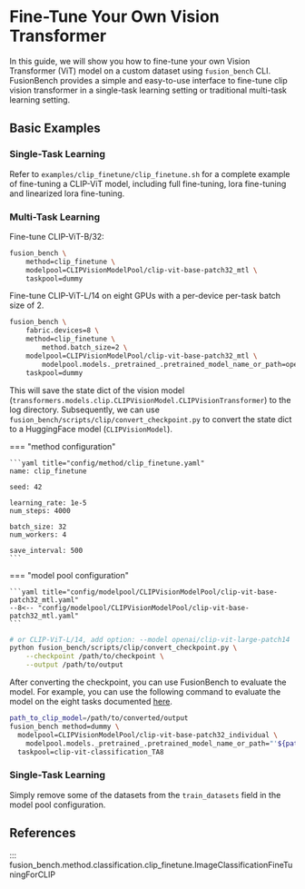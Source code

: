 # Fine-Tune Your Own Vision Transformer

In this guide, we will show you how to fine-tune your own Vision Transformer (ViT) model on a custom dataset using `fusion_bench` CLI. 
FusionBench provides a simple and easy-to-use interface to fine-tune clip vision transformer in a single-task learning setting or traditional multi-task learning setting.

## Basic Examples

### Single-Task Learning

Refer to `examples/clip_finetune/clip_finetune.sh` for a complete example of fine-tuning a CLIP-ViT model, including full fine-tuning, lora fine-tuning and linearized lora fine-tuning.


### Multi-Task Learning

Fine-tune CLIP-ViT-B/32:

```bash
fusion_bench \
    method=clip_finetune \
    modelpool=CLIPVisionModelPool/clip-vit-base-patch32_mtl \
    taskpool=dummy
```

Fine-tune CLIP-ViT-L/14 on eight GPUs with a per-device per-task batch size of 2.

```bash
fusion_bench \
    fabric.devices=8 \
    method=clip_finetune \
        method.batch_size=2 \
    modelpool=CLIPVisionModelPool/clip-vit-base-patch32_mtl \
        modelpool.models._pretrained_.pretrained_model_name_or_path=openai/clip-vit-large-patch14 \
    taskpool=dummy
```

This will save the state dict of the vision model (`transformers.models.clip.CLIPVisionModel.CLIPVisionTransformer`) to the log directory.
Subsequently, we can use `fusion_bench/scripts/clip/convert_checkpoint.py` to convert the state dict to a HuggingFace model (`CLIPVisionModel`).

=== "method configuration"

    ```yaml title="config/method/clip_finetune.yaml"
    name: clip_finetune

    seed: 42

    learning_rate: 1e-5
    num_steps: 4000

    batch_size: 32
    num_workers: 4

    save_interval: 500
    ```

=== "model pool configuration"

    ```yaml title="config/modelpool/CLIPVisionModelPool/clip-vit-base-patch32_mtl.yaml"
    --8<-- "config/modelpool/CLIPVisionModelPool/clip-vit-base-patch32_mtl.yaml"
    ```

```bash
# or CLIP-ViT-L/14, add option: --model openai/clip-vit-large-patch14
python fusion_bench/scripts/clip/convert_checkpoint.py \
    --checkpoint /path/to/checkpoint \
    --output /path/to/output
```

After converting the checkpoint, you can use FusionBench to evaluate the model.
For example, you can use the following command to evaluate the model on the eight tasks documented [here](../../modelpool/clip_vit.md).

```bash
path_to_clip_model=/path/to/converted/output
fusion_bench method=dummy \
  modelpool=CLIPVisionModelPool/clip-vit-base-patch32_individual \
    modelpool.models._pretrained_.pretrained_model_name_or_path="'${path_to_clip_model}'" \
  taskpool=clip-vit-classification_TA8
```

### Single-Task Learning

Simply remove some of the datasets from the `train_datasets` field in the model pool configuration.

## References

::: fusion_bench.method.classification.clip_finetune.ImageClassificationFineTuningForCLIP

